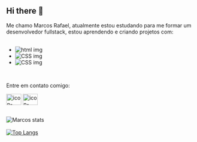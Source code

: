 ## Hi there 👋

Me chamo Marcos Rafael, atualmente estou estudando para me formar um desenvolvedor fullstack, estou aprendendo e criando projetos com:
<br>
<br>
- <img src="https://img.shields.io/badge/HTML-239120?style=for-the-badge&logo=html5&logoColor=white"
                alt="html img">
- <img src="https://img.shields.io/badge/CSS-239120?&style=for-the-badge&logo=css3&logoColor=white"
                alt="CSS img">
- <img src="https://img.shields.io/badge/JavaScript-F7DF1E?style=for-the-badge&logo=javascript&logoColor=black"
                alt="CSS img">
<br>

<p>Entre em contato comigo: </p>
<a href="https://www.linkedin.com/in/marcos-rafael-19a053256/" target="_blank"> <img align="center" src="https://cdn.jsdelivr.net/npm/simple-icons@3.0.1/icons/linkedin.svg" alt="icon-linkedin" height="30" width="40" /></a>
<a href="https://www.instagram.com/marcosrafaeell/" target="_blank"> <img align="center" src="https://cdn.jsdelivr.net/npm/simple-icons@3.0.1/icons/instagram.svg" alt="icon-instagram" height="30" width="40" /></a>
  
<br>
<br>
  
![Marcos stats](https://github-readme-stats.vercel.app/api?username=marcosrafael02&show_icons=true&theme=transparent)
<br>
<br>
[![Top Langs](https://github-readme-stats.vercel.app/api/top-langs/?username=marcosrafael02)](https://github.com/anuraghazra/github-readme-stats)

